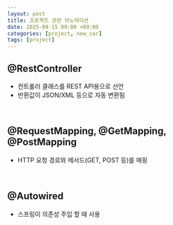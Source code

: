 ```yaml
---
layout: post
title: 프로젝트 관련 어노테이션
date: 2025-09-15 09:00 +09:00
categories: [project, new_car]
tags: [project]
---
```


## @RestController

- 컨트롤러 클래스를 REST API용으로 선언
- 반환값이 JSON/XML 등으로 자동 변환됨

<br>

## @RequestMapping, @GetMapping, @PostMapping

- HTTP 요청 경로와 메서드(GET, POST 등)를 매핑

<br>

## @Autowired

- 스프링이 의존성 주입 할 때 사용

<br>

